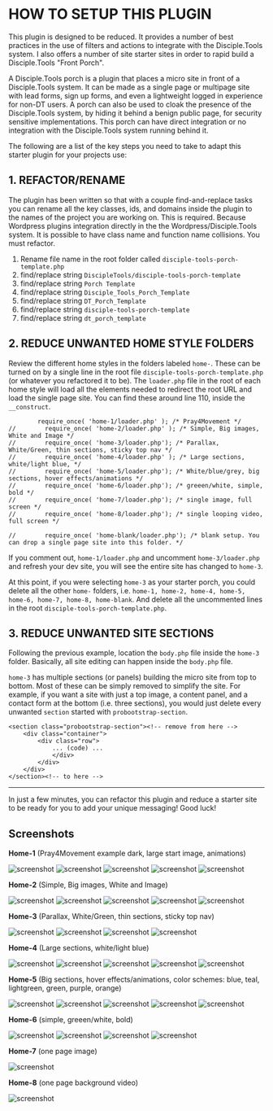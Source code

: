 # HOW TO SETUP THIS PLUGIN

This plugin is designed to be reduced. It provides a number of best practices in the use of filters
and actions to integrate with the Disciple.Tools system. I also offers a number of site starter sites
in order to rapid build a Disciple.Tools "Front Porch".

A Disciple.Tools porch is a plugin that places a micro site in front of a Disciple.Tools system. It can be made as a single page
or multipage site with lead forms, sign up forms, and even a lightweight logged in experience for non-DT users. A porch can also
be used to cloak the presence of the Disciple.Tools system, by hiding it behind a benign public page, for security sensitive implementations.
This porch can have direct integration or no integration with the Disciple.Tools system running behind it.

The following are a list of the key steps you need to take to adapt this starter plugin for your projects use:

## 1. REFACTOR/RENAME

The plugin has been written so that with a couple find-and-replace tasks you can rename all the key classes,
ids, and domains inside the plugin to the names of the project you are working on. This is required.
Because Wordpress plugins integration directly in the the Wordpress/Disciple.Tools system. It is possible
to have class name and function name collisions. You must refactor.

1.  Rename file name in the root folder called ```disciple-tools-porch-template.php```
1. find/replace string ```DiscipleTools/disciple-tools-porch-template```
1. find/replace string ```Porch Template```
1. find/replace string ```Disciple_Tools_Porch_Template```
1. find/replace string ```DT_Porch_Template```
1. find/replace string ```disciple-tools-porch-template```
1. find/replace string ```dt_porch_template```


## 2. REDUCE UNWANTED HOME STYLE FOLDERS

Review the different home styles in the folders labeled ```home-```. These can be turned on by a single line in the
root file ```disciple-tools-porch-template.php``` (or whatever you refactored it to be). The ```loader.php``` file in
the root of each home style will load all the elements needed to redirect the root URL and load the single page site.
You can find these around line 110, inside the ```__construct```.

```
        require_once( 'home-1/loader.php' ); /* Pray4Movement */
//        require_once( 'home-2/loader.php' ); /* Simple, Big images, White and Image */
//        require_once( 'home-3/loader.php'); /* Parallax, White/Green, thin sections, sticky top nav */
//        require_once( 'home-4/loader.php' ); /* Large sections, white/light blue, */
//        require_once( 'home-5/loader.php'); /* White/blue/grey, big sections, hover effects/animations */
//        require_once( 'home-6/loader.php'); /* greeen/white, simple, bold */
//        require_once( 'home-7/loader.php'); /* single image, full screen */
//        require_once( 'home-8/loader.php'); /* single looping video, full screen */

//        require_once( 'home-blank/loader.php'); /* blank setup. You can drop a single page site into this folder. */
```

If you comment out, ```home-1/loader.php``` and uncomment ```home-3/loader.php``` and refresh your dev site, you will
see the entire site has changed to ```home-3```.

At this point, if you were selecting ```home-3``` as your starter porch, you could delete all the other ```home-``` folders,
i.e. ```home-1, home-2, home-4, home-5, home-6, home-7, home-8, home-blank```. And delete all the uncommented lines in the
root ```disciple-tools-porch-template.php```.


## 3. REDUCE UNWANTED SITE SECTIONS

Following the previous example, location the ```body.php``` file inside the ```home-3``` folder. Basically, all site editing
can happen inside the ```body.php``` file.

 ```home-3``` has multiple sections (or panels) building the micro site from top to bottom. Most of these can be simply removed to simplify the site. For example, if you want a
site with just a top image, a content panel, and a contact form at the bottom (i.e. three sections), you would just delete every unwanted ```section```
started with ```probootstrap-section```.

```
<section class="probootstrap-section"><!-- remove from here -->
    <div class="container">
        <div class="row">
            ... (code) ...
            </div>
        </div>
    </div>
</section><!-- to here -->
```


---

In just a few minutes, you can refactor this plugin and reduce a starter site to be ready for you to add your unique messaging! Good luck!


## Screenshots

__Home-1__ (Pray4Movement example dark, large start image, animations)

![screenshot](support/documentation/community/readme-files/template-1-screenshot-1.jpg)
![screenshot](support/documentation/community/readme-files/template-1-screenshot-2.jpg)
![screenshot](support/documentation/community/readme-files/template-1-screenshot-3.jpg)
![screenshot](support/documentation/community/readme-files/template-1-screenshot-4.jpg)
![screenshot](support/documentation/community/readme-files/template-1-screenshot-5.jpg)

__Home-2__ (Simple, Big images, White and Image)

![screenshot](support/documentation/community/readme-files/template-2-screenshot-1.jpg)
![screenshot](support/documentation/community/readme-files/template-2-screenshot-2.jpg)
![screenshot](support/documentation/community/readme-files/template-2-screenshot-3.jpg)
![screenshot](support/documentation/community/readme-files/template-2-screenshot-4.jpg)
![screenshot](support/documentation/community/readme-files/template-2-screenshot-5.jpg)

__Home-3__ (Parallax, White/Green, thin sections, sticky top nav)

![screenshot](support/documentation/community/readme-files/template-3-screenshot-1.jpg)
![screenshot](support/documentation/community/readme-files/template-3-screenshot-2.jpg)
![screenshot](support/documentation/community/readme-files/template-3-screenshot-3.jpg)
![screenshot](support/documentation/community/readme-files/template-3-screenshot-4.jpg)

__Home-4__ (Large sections, white/light blue)

![screenshot](support/documentation/community/readme-files/template-4-screenshot-1.jpg)
![screenshot](support/documentation/community/readme-files/template-4-screenshot-3.jpg)
![screenshot](support/documentation/community/readme-files/template-4-screenshot-4.jpg)
![screenshot](support/documentation/community/readme-files/template-4-screenshot-5.jpg)
![screenshot](support/documentation/community/readme-files/template-4-screenshot-6.jpg)

__Home-5__ (Big sections, hover effects/animations, color schemes: blue, teal, lightgreen, green, purple, orange)

![screenshot](support/documentation/community/readme-files/template-5-screenshot-1.jpg)
![screenshot](support/documentation/community/readme-files/template-5-screenshot-2.jpg)
![screenshot](support/documentation/community/readme-files/template-5-screenshot-3.jpg)
![screenshot](support/documentation/community/readme-files/template-5-screenshot-4.jpg)
![screenshot](support/documentation/community/readme-files/template-5-screenshot-5.jpg)

__Home-6__ (simple, greeen/white, bold)

![screenshot](support/documentation/community/readme-files/template-6-screenshot-1.jpg)
![screenshot](support/documentation/community/readme-files/template-6-screenshot-2.jpg)
![screenshot](support/documentation/community/readme-files/template-6-screenshot-3.jpg)
![screenshot](support/documentation/community/readme-files/template-6-screenshot-4.jpg)

__Home-7__ (one page image)

![screenshot](support/documentation/community/readme-files/template-7-screenshot.jpg)

__Home-8__ (one page background video)

![screenshot](support/documentation/community/readme-files/template-8-screenshot.jpg)
